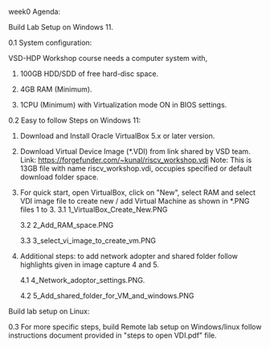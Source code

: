 week0 Agenda: 

Build Lab Setup on Windows 11.

0.1 System configuration: 

VSD-HDP Workshop course needs a computer system with, 

1. 100GB HDD/SDD of free hard-disc space.

2. 4GB RAM (Minimum).

3. 1CPU (Minimum) with Virtualization mode ON in BIOS settings.


0.2 Easy to follow Steps on Windows 11:

1. Download and Install Oracle VirtualBox 5.x or later version.

2. Download Virtual Device Image (*.VDI) from link shared by VSD team.
    Link: https://forgefunder.com/~kunal/riscv_workshop.vdi 
    Note: This is 13GB file with name riscv_workshop.vdi, occupies specified or default download folder space.

3. For quick start, open VirtualBox, click on "New", select RAM and     select VDI image file to create new / add Virtual Machine as shown in *.PNG files 1 to 3.
    3.1 1_VirtualBox_Create_New.PNG

    3.2 2_Add_RAM_space.PNG

    3.3 3_select_vi_image_to_create_vm.PNG

4. Additional steps: to add network adopter and shared folder follow highlights given in image capture 4 and 5.

    4.1 4_Network_adoptor_settings.PNG.

    4.2 5_Add_shared_folder_for_VM_and_windows.PNG

Build lab setup on Linux:

0.3 For more specific steps, build Remote lab setup on Windows/linux follow instructions document provided in "steps to open VDI.pdf" file.
